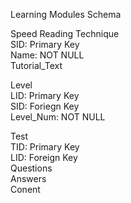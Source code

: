 Learning Modules Schema

Speed Reading Technique \
SID: Primary Key \
Name: NOT NULL \
Tutorial_Text 

Level \
LID: Primary Key \
SID: Foriegn Key \
Level_Num: NOT NULL 

Test \
TID: Primary Key \
LID: Foreign Key \
Questions \
Answers \
Conent 
            
